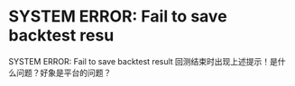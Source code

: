 # SYSTEM ERROR: Fail to save backtest resu

SYSTEM ERROR: Fail to save backtest result
回测结束时出现上述提示！是什么问题？好象是平台的问题？